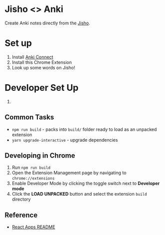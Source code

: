 # Jisho <> Anki

Create Anki notes directly from the [Jisho](https://jisho.org/).

# Set up

1. Install [Anki Connect](https://github.com/FooSoft/anki-connect)
2. Install this Chrome Extension
3. Look up some words on Jisho!

# Developer Set Up

1. 

## Common Tasks

* `npm run build` - packs into `build/` folder ready to load as an unpacked extension
* `yarn upgrade-interactive` - upgrade dependencies

## Developing in Chrome
1. Run `npm run build`
2. Open the Extension Management page by navigating to `chrome://extensions`
3. Enable Developer Mode by clicking the toggle switch next to **Developer mode**
4. Click the **LOAD UNPACKED** button and select the extension `build` directory

## Reference

* [React Apps README](https://github.com/facebook/create-react-app/blob/master/packages/react-scripts/template/README.md)